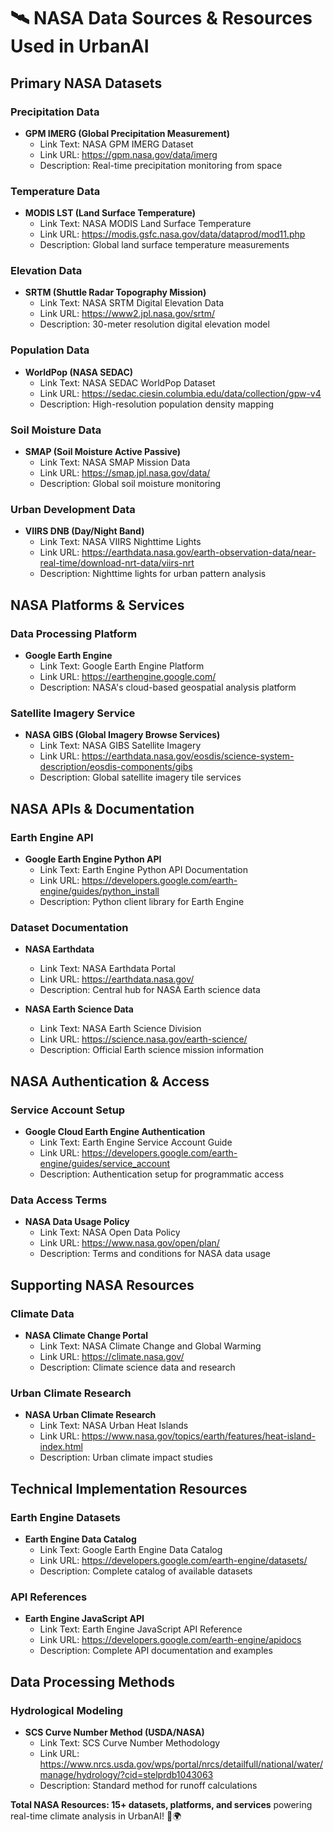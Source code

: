 # 🛰️ **NASA Data Sources & Resources Used in UrbanAI**

## **Primary NASA Datasets**

### **Precipitation Data**
- **GPM IMERG (Global Precipitation Measurement)**
  - Link Text: NASA GPM IMERG Dataset
  - Link URL: https://gpm.nasa.gov/data/imerg
  - Description: Real-time precipitation monitoring from space

### **Temperature Data**
- **MODIS LST (Land Surface Temperature)**
  - Link Text: NASA MODIS Land Surface Temperature
  - Link URL: https://modis.gsfc.nasa.gov/data/dataprod/mod11.php
  - Description: Global land surface temperature measurements

### **Elevation Data**
- **SRTM (Shuttle Radar Topography Mission)**
  - Link Text: NASA SRTM Digital Elevation Data
  - Link URL: https://www2.jpl.nasa.gov/srtm/
  - Description: 30-meter resolution digital elevation model

### **Population Data**
- **WorldPop (NASA SEDAC)**
  - Link Text: NASA SEDAC WorldPop Dataset
  - Link URL: https://sedac.ciesin.columbia.edu/data/collection/gpw-v4
  - Description: High-resolution population density mapping

### **Soil Moisture Data**
- **SMAP (Soil Moisture Active Passive)**
  - Link Text: NASA SMAP Mission Data
  - Link URL: https://smap.jpl.nasa.gov/data/
  - Description: Global soil moisture monitoring

### **Urban Development Data**
- **VIIRS DNB (Day/Night Band)**
  - Link Text: NASA VIIRS Nighttime Lights
  - Link URL: https://earthdata.nasa.gov/earth-observation-data/near-real-time/download-nrt-data/viirs-nrt
  - Description: Nighttime lights for urban pattern analysis

## **NASA Platforms & Services**

### **Data Processing Platform**
- **Google Earth Engine**
  - Link Text: Google Earth Engine Platform
  - Link URL: https://earthengine.google.com/
  - Description: NASA's cloud-based geospatial analysis platform

### **Satellite Imagery Service**
- **NASA GIBS (Global Imagery Browse Services)**
  - Link Text: NASA GIBS Satellite Imagery
  - Link URL: https://earthdata.nasa.gov/eosdis/science-system-description/eosdis-components/gibs
  - Description: Global satellite imagery tile services

## **NASA APIs & Documentation**

### **Earth Engine API**
- **Google Earth Engine Python API**
  - Link Text: Earth Engine Python API Documentation
  - Link URL: https://developers.google.com/earth-engine/guides/python_install
  - Description: Python client library for Earth Engine

### **Dataset Documentation**
- **NASA Earthdata**
  - Link Text: NASA Earthdata Portal
  - Link URL: https://earthdata.nasa.gov/
  - Description: Central hub for NASA Earth science data

- **NASA Earth Science Data**
  - Link Text: NASA Earth Science Division
  - Link URL: https://science.nasa.gov/earth-science/
  - Description: Official Earth science mission information

## **NASA Authentication & Access**

### **Service Account Setup**
- **Google Cloud Earth Engine Authentication**
  - Link Text: Earth Engine Service Account Guide
  - Link URL: https://developers.google.com/earth-engine/guides/service_account
  - Description: Authentication setup for programmatic access

### **Data Access Terms**
- **NASA Data Usage Policy**
  - Link Text: NASA Open Data Policy
  - Link URL: https://www.nasa.gov/open/plan/
  - Description: Terms and conditions for NASA data usage

## **Supporting NASA Resources**

### **Climate Data**
- **NASA Climate Change Portal**
  - Link Text: NASA Climate Change and Global Warming
  - Link URL: https://climate.nasa.gov/
  - Description: Climate science data and research

### **Urban Climate Research**
- **NASA Urban Climate Research**
  - Link Text: NASA Urban Heat Islands
  - Link URL: https://www.nasa.gov/topics/earth/features/heat-island-index.html
  - Description: Urban climate impact studies

## **Technical Implementation Resources**

### **Earth Engine Datasets**
- **Earth Engine Data Catalog**
  - Link Text: Google Earth Engine Data Catalog
  - Link URL: https://developers.google.com/earth-engine/datasets/
  - Description: Complete catalog of available datasets

### **API References**
- **Earth Engine JavaScript API**
  - Link Text: Earth Engine JavaScript API Reference
  - Link URL: https://developers.google.com/earth-engine/apidocs
  - Description: Complete API documentation and examples

## **Data Processing Methods**

### **Hydrological Modeling**
- **SCS Curve Number Method (USDA/NASA)**
  - Link Text: SCS Curve Number Methodology
  - Link URL: https://www.nrcs.usda.gov/wps/portal/nrcs/detailfull/national/water/manage/hydrology/?cid=stelprdb1043063
  - Description: Standard method for runoff calculations

**Total NASA Resources: 15+ datasets, platforms, and services** powering real-time climate analysis in UrbanAI! 🚀🌍